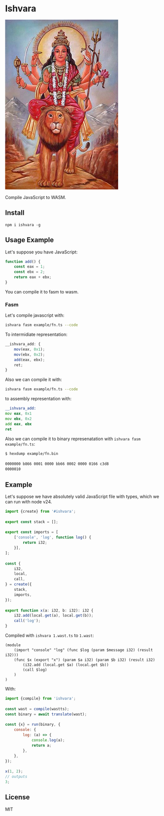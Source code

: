# Ishvara

![ishvara](https://github.com/putoutjs/ishvara/blob/master/images/ishvara.jpg)

Compile JavaScript to WASM.

## Install

```
npm i ishvara -g
```

## Usage Example

Let's suppose you have JavaScript:

```js
function add() {
    const eax = 1;
    const ebx = 2;
    return eax + ebx;
}
```

You can compile it to fasm to wasm.

### Fasm

Let's compile javascript with:

```sh
ishvara fasm example/fn.ts --code
```

To intermidiate representation:

```js
__ishvara_add: {
    mov(eax, 0x1);
    mov(ebx, 0x2);
    add(eax, ebx);
    ret;
}
```

Also we can compile it with:

```sh
ishvara fasm example/fn.ts --code
```

to assembly representation with:

```asm
__ishvara_add:
mov eax, 0x1
mov ebx, 0x2
add eax, ebx
ret
```

Also we can compile it to binary represenatation with `ishvara fasm example/fn.ts`:

```sh
$ hexdump example/fn.bin

0000000 b866 0001 0000 bb66 0002 0000 0166 c3d8
0000010
```



## Example

Let's suppose we have absolutely valid JavaScript file with types, which we can run with node v24.

```ts
import {create} from '#ishvara';

export const stack = [];

export const imports = [
    ['console', 'log', function log() {
        return i32;
    }],
];

const {
    i32,
    local,
    call,
} = create({
    stack,
    imports,
});

export function x(a: i32, b: i32): i32 {
    i32.add(local.get(a), local.get(b));
    call('log');
}
```

Compiled with `ishvara 1.wast.ts` to `1.wast`:

```wast
(module
    (import "console" "log" (func $log (param $message i32) (result i32)))
    (func $x (export "x") (param $a i32) (param $b i32) (result i32)
        (i32.add (local.get $a) (local.get $b))
        (call $log)
    )
)
```

With:

```js
import {compile} from 'ishvara';

const wast = compile(wastts);
const binary = await translate(wast);

const {x} = run(binary, {
    console: {
        log: (a) => {
            console.log(a);
            return a;
        },
    },
});

x(1, 2);
// outputs
3;
```

## License

MIT
